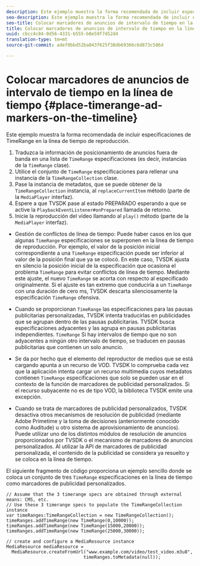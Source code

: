 ```yaml
---
description: Este ejemplo muestra la forma recomendada de incluir especificaciones de TimeRange en la línea de tiempo de reproducción.
seo-description: Este ejemplo muestra la forma recomendada de incluir especificaciones de TimeRange en la línea de tiempo de reproducción.
seo-title: Colocar marcadores de anuncios de intervalo de tiempo en la línea de tiempo
title: Colocar marcadores de anuncios de intervalo de tiempo en la línea de tiempo
uuid: cbcc4c84-0d56-4331-b555-b8e59f7d52d4
translation-type: tm+mt
source-git-commit: adef0bbd52ba043f625f38db69366c6d873c586d

---
```



# Colocar marcadores de anuncios de intervalo de tiempo en la línea de tiempo {#place-timerange-ad-markers-on-the-timeline}

Este ejemplo muestra la forma recomendada de incluir especificaciones de TimeRange en la línea de tiempo de reproducción.

1. Traduzca la información de posicionamiento de anuncios fuera de banda en una lista de `TimeRange` especificaciones (es decir, instancias de la `TimeRange` clase).
1. Utilice el conjunto de `TimeRange` especificaciones para rellenar una instancia de la `TimeRangeCollection` clase.
1. Pase la instancia de metadatos, que se puede obtener de la `TimeRangeCollection` instancia, al `replaceCurrentItem` método (parte de la `MediaPlayer` interfaz).
1. Espere a que TVSDK pase al estado PREPARADO esperando a que se active la `PlaybackEventListener#onPrepared` llamada de retorno.
1. Inicie la reproducción del vídeo llamando al `play()` método (parte de la `MediaPlayer` interfaz).

* Gestión de conflictos de línea de tiempo: Puede haber casos en los que algunas `TimeRange` especificaciones se superponen en la línea de tiempo de reproducción. Por ejemplo, el valor de la posición inicial correspondiente a una `TimeRange` especificación puede ser inferior al valor de la posición final que ya se colocó. En este caso, TVSDK ajusta en silencio la posición inicial de la especificación que ocasiona el problema `TimeRange` para evitar conflictos de línea de tiempo. Mediante este ajuste, el nuevo `TimeRange` se acorta con respecto al especificado originalmente. Si el ajuste es tan extremo que conduciría a un `TimeRange` con una duración de cero ms, TVSDK descarta silenciosamente la especificación `TimeRange` ofensiva.

* Cuando se proporcionan `TimeRange` las especificaciones para las pausas publicitarias personalizadas, TVSDK intenta traducirlas en publicidades que se agrupan dentro de las pausas publicitarias. TVSDK busca especificaciones adyacentes y las agrupa en pausas publicitarias independientes. `TimeRange` Si hay intervalos de tiempo que no son adyacentes a ningún otro intervalo de tiempo, se traducen en pausas publicitarias que contienen un solo anuncio.

* Se da por hecho que el elemento del reproductor de medios que se está cargando apunta a un recurso de VOD. TVSDK lo comprueba cada vez que la aplicación intenta cargar un recurso multimedia cuyos metadatos contienen `TimeRange` especificaciones que solo se pueden usar en el contexto de la función de marcadores de publicidad personalizados. Si el recurso subyacente no es de tipo VOD, la biblioteca TVSDK emite una excepción.

* Cuando se trata de marcadores de publicidad personalizados, TVSDK desactiva otros mecanismos de resolución de publicidad (mediante Adobe Primetime y la toma de decisiones (anteriormente conocido como Auditude) u otro sistema de aprovisionamiento de anuncios). Puede utilizar uno de los distintos módulos de resolución de anuncios proporcionados por TVSDK o el mecanismo de marcadores de anuncios personalizados. Al utilizar la API de marcadores de publicidad personalizada, el contenido de la publicidad se considera ya resuelto y se coloca en la línea de tiempo.
>
><!--<a id="example_639BD1B66CE74F3DB65ED06CAD23EB09"></a>-->


El siguiente fragmento de código proporciona un ejemplo sencillo donde se coloca un conjunto de tres `TimeRange` especificaciones en la línea de tiempo como marcadores de publicidad personalizados.

```
// Assume that the 3 timerange specs are obtained through external means: CMS, etc. 
// Use these 3 timerange specs to populate the TimeRangeCollection instance 
var timeRanges:TimeRangeCollection = new TimeRangeCollection(); 
timeRanges.addTimeRange(new TimeRange(0,10000)); 
timeRanges.addTimeRange(new TimeRange(15000,20000)); 
timeRanges.addTimeRange(new TimeRange(25000,30000)); 
  
// create and configure a MediaResource instance 
MediaResource mediaResource =  
  MediaResource.createFromUrl("www.example.com/video/test_video.m3u8",  
                             timeRanges.toMetadata(null));
```
